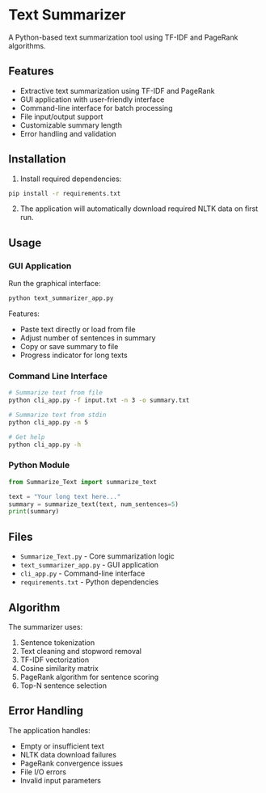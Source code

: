 # Text Summarizer

A Python-based text summarization tool using TF-IDF and PageRank algorithms.

## Features

- Extractive text summarization using TF-IDF and PageRank
- GUI application with user-friendly interface
- Command-line interface for batch processing
- File input/output support
- Customizable summary length
- Error handling and validation

## Installation

1. Install required dependencies:
```bash
pip install -r requirements.txt
```

2. The application will automatically download required NLTK data on first run.

## Usage

### GUI Application
Run the graphical interface:
```bash
python text_summarizer_app.py
```

Features:
- Paste text directly or load from file
- Adjust number of sentences in summary
- Copy or save summary to file
- Progress indicator for long texts

### Command Line Interface
```bash
# Summarize text from file
python cli_app.py -f input.txt -n 3 -o summary.txt

# Summarize text from stdin
python cli_app.py -n 5

# Get help
python cli_app.py -h
```

### Python Module
```python
from Summarize_Text import summarize_text

text = "Your long text here..."
summary = summarize_text(text, num_sentences=5)
print(summary)
```

## Files

- `Summarize_Text.py` - Core summarization logic
- `text_summarizer_app.py` - GUI application
- `cli_app.py` - Command-line interface
- `requirements.txt` - Python dependencies

## Algorithm

The summarizer uses:
1. Sentence tokenization
2. Text cleaning and stopword removal
3. TF-IDF vectorization
4. Cosine similarity matrix
5. PageRank algorithm for sentence scoring
6. Top-N sentence selection

## Error Handling

The application handles:
- Empty or insufficient text
- NLTK data download failures
- PageRank convergence issues
- File I/O errors
- Invalid input parameters
